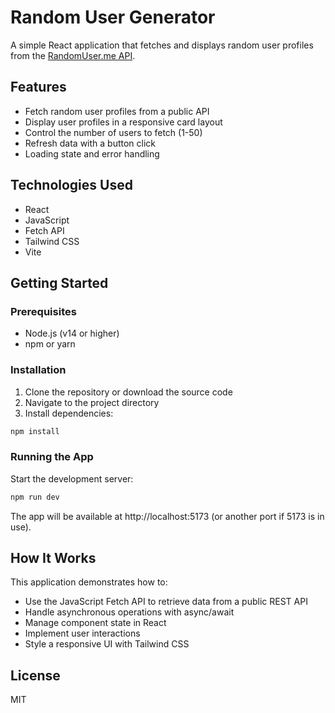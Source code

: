 # Random User Generator

A simple React application that fetches and displays random user profiles from the [RandomUser.me API](https://randomuser.me/).

## Features

- Fetch random user profiles from a public API
- Display user profiles in a responsive card layout
- Control the number of users to fetch (1-50)
- Refresh data with a button click
- Loading state and error handling

## Technologies Used

- React
- JavaScript
- Fetch API
- Tailwind CSS
- Vite

## Getting Started

### Prerequisites

- Node.js (v14 or higher)
- npm or yarn

### Installation

1. Clone the repository or download the source code
2. Navigate to the project directory
3. Install dependencies:

```bash
npm install
```

### Running the App

Start the development server:

```bash
npm run dev
```

The app will be available at http://localhost:5173 (or another port if 5173 is in use).

## How It Works

This application demonstrates how to:
- Use the JavaScript Fetch API to retrieve data from a public REST API
- Handle asynchronous operations with async/await
- Manage component state in React
- Implement user interactions
- Style a responsive UI with Tailwind CSS

## License

MIT
